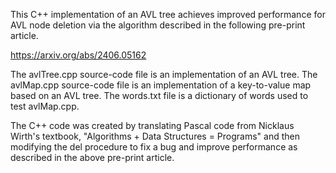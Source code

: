 This C++ implementation of an AVL tree achieves improved performance for AVL node deletion via the algorithm described in the following pre-print article.

https://arxiv.org/abs/2406.05162

The avlTree.cpp source-code file is an implementation of an AVL tree. The avlMap.cpp source-code file is an implementation of a key-to-value map based on an AVL tree. The words.txt file is a dictionary of words used to test avlMap.cpp.

The C++ code was created by translating Pascal code from Nicklaus Wirth's textbook, "Algorithms + Data Structures = Programs" and then modifying the del procedure to fix a bug and improve performance as described in the above pre-print article.
